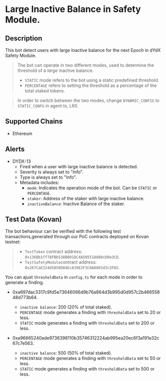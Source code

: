 # Large Inactive Balance in Safety Module.

## Description

This bot detect users with large Inactive balance for the next Epoch in dYdX Safety Module.

> The bot can operate in two different modes, used to determine the threshold of a _large_ inactive balance.
>
> - `STATIC` mode refers to the bot using a static predefined threshold.
> - `PERCENTAGE` refers to setting the threshold as a percentage of the total staked tokens.

> In order to switch between the two modes, change `DYNAMIC_CONFIG` to `STATIC_CONFG` in agent.ts, L60.

## Supported Chains

- Ethereum

## Alerts

- DYDX-13
  - Fired when a user with large inactive balance is detected.
  - Severity is always set to "Info".
  - Type is always set to "Info".
  - Metadata includes:
    - `mode`: Indicates the operation mode of the bot. Can be `STATIC` or `PERCENTAGE`.
    - `staker`: Address of the staker with large inactive balance.
    - `inactiveBalance`: Inactive Balance of the staker.

## Test Data (Kovan)

The bot behaviour can be verified with the following test transactions,generated through our PoC contracts deployed on Kovan testnet:

> - `TestToken` contract address: `0x136Bb1ff78FBb538B001DC4A50551A088cD0e3CD`.
> - `TestSafetyModule`contract address: `0x267CaE324d5850D84EcA39E2F3C0A8003d3c2F02`.

You can ajust `thresholdData` in `config.ts` for each mode in order to generate a finding.

- 0xa697dac3317c9fd5e73646066d9b76a864d3b995d0d957c2b46655848d773b64.

  - `inactive balance`: 200 (20% of total staked).
  - `PERCENTAGE` mode generates a finding with `thresholdData` set to 20 or less.
  - `STATIC` mode generates a finding with `thresholdData` set to 200 or less.

- 0xa96665240ade9736398110b35746312224ab995ea20ec6f3a191e32c67c7e563.
  - `inactive balance`: 500 (50% of total staked).
  - `PERCENTAGE` mode generates a finding with `thresholdData` set to 50 or less.
  - `STATIC` mode generates a finding with `thresholdData` set to 500 or less.
